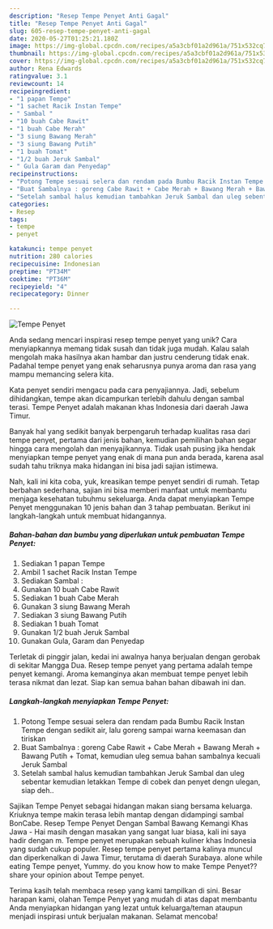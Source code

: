 ```yaml
---
description: "Resep Tempe Penyet Anti Gagal"
title: "Resep Tempe Penyet Anti Gagal"
slug: 605-resep-tempe-penyet-anti-gagal
date: 2020-05-27T01:25:21.180Z
image: https://img-global.cpcdn.com/recipes/a5a3cbf01a2d961a/751x532cq70/tempe-penyet-foto-resep-utama.jpg
thumbnail: https://img-global.cpcdn.com/recipes/a5a3cbf01a2d961a/751x532cq70/tempe-penyet-foto-resep-utama.jpg
cover: https://img-global.cpcdn.com/recipes/a5a3cbf01a2d961a/751x532cq70/tempe-penyet-foto-resep-utama.jpg
author: Rena Edwards
ratingvalue: 3.1
reviewcount: 14
recipeingredient:
- "1 papan Tempe"
- "1 sachet Racik Instan Tempe"
- " Sambal "
- "10 buah Cabe Rawit"
- "1 buah Cabe Merah"
- "3 siung Bawang Merah"
- "3 siung Bawang Putih"
- "1 buah Tomat"
- "1/2 buah Jeruk Sambal"
- " Gula Garam dan Penyedap"
recipeinstructions:
- "Potong Tempe sesuai selera dan rendam pada Bumbu Racik Instan Tempe dengan sedikit air, lalu goreng sampai warna keemasan dan tiriskan"
- "Buat Sambalnya : goreng Cabe Rawit + Cabe Merah + Bawang Merah + Bawang Putih + Tomat, kemudian uleg semua bahan sambalnya kecuali Jeruk Sambal"
- "Setelah sambal halus kemudian tambahkan Jeruk Sambal dan uleg sebentar kemudian letakkan Tempe di cobek dan penyet dengn ulegan, siap deh.."
categories:
- Resep
tags:
- tempe
- penyet

katakunci: tempe penyet 
nutrition: 280 calories
recipecuisine: Indonesian
preptime: "PT34M"
cooktime: "PT36M"
recipeyield: "4"
recipecategory: Dinner

---
```



![Tempe Penyet](https://img-global.cpcdn.com/recipes/a5a3cbf01a2d961a/751x532cq70/tempe-penyet-foto-resep-utama.jpg)

Anda sedang mencari inspirasi resep tempe penyet yang unik? Cara menyiapkannya memang tidak susah dan tidak juga mudah. Kalau salah mengolah maka hasilnya akan hambar dan justru cenderung tidak enak. Padahal tempe penyet yang enak seharusnya punya aroma dan rasa yang mampu memancing selera kita.

Kata penyet sendiri mengacu pada cara penyajiannya. Jadi, sebelum dihidangkan, tempe akan dicampurkan terlebih dahulu dengan sambal terasi. Tempe Penyet adalah makanan khas Indonesia dari daerah Jawa Timur.

Banyak hal yang sedikit banyak berpengaruh terhadap kualitas rasa dari tempe penyet, pertama dari jenis bahan, kemudian pemilihan bahan segar hingga cara mengolah dan menyajikannya. Tidak usah pusing jika hendak menyiapkan tempe penyet yang enak di mana pun anda berada, karena asal sudah tahu triknya maka hidangan ini bisa jadi sajian istimewa.


Nah, kali ini kita coba, yuk, kreasikan tempe penyet sendiri di rumah. Tetap berbahan sederhana, sajian ini bisa memberi manfaat untuk membantu menjaga kesehatan tubuhmu sekeluarga. Anda dapat menyiapkan Tempe Penyet menggunakan 10 jenis bahan dan 3 tahap pembuatan. Berikut ini langkah-langkah untuk membuat hidangannya.

<!--inarticleads1-->

##### Bahan-bahan dan bumbu yang diperlukan untuk pembuatan Tempe Penyet:

1. Sediakan 1 papan Tempe
1. Ambil 1 sachet Racik Instan Tempe
1. Sediakan  Sambal :
1. Gunakan 10 buah Cabe Rawit
1. Sediakan 1 buah Cabe Merah
1. Gunakan 3 siung Bawang Merah
1. Sediakan 3 siung Bawang Putih
1. Sediakan 1 buah Tomat
1. Gunakan 1/2 buah Jeruk Sambal
1. Gunakan  Gula, Garam dan Penyedap


Terletak di pinggir jalan, kedai ini awalnya hanya berjualan dengan gerobak di sekitar Mangga Dua. Resep tempe penyet yang pertama adalah tempe penyet kemangi. Aroma kemanginya akan membuat tempe penyet lebih terasa nikmat dan lezat. Siap kan semua bahan bahan dibawah ini dan. 

<!--inarticleads2-->

##### Langkah-langkah menyiapkan Tempe Penyet:

1. Potong Tempe sesuai selera dan rendam pada Bumbu Racik Instan Tempe dengan sedikit air, lalu goreng sampai warna keemasan dan tiriskan
1. Buat Sambalnya : goreng Cabe Rawit + Cabe Merah + Bawang Merah + Bawang Putih + Tomat, kemudian uleg semua bahan sambalnya kecuali Jeruk Sambal
1. Setelah sambal halus kemudian tambahkan Jeruk Sambal dan uleg sebentar kemudian letakkan Tempe di cobek dan penyet dengn ulegan, siap deh..


Sajikan Tempe Penyet sebagai hidangan makan siang bersama keluarga. Kriuknya tempe makin terasa lebih mantap dengan didampingi sambal BonCabe. Resep Tempe Penyet Dengan Sambal Bawang Kemangi Khas Jawa - Hai masih dengan masakan yang sangat luar biasa, kali ini saya hadir dengan m. Tempe penyet merupakan sebuah kuliner khas Indonesia yang sudah cukup populer. Resep tempe penyet pertama kalinya muncul dan diperkenalkan di Jawa Timur, terutama di daerah Surabaya. alone while eating Tempe penyet, Yummy. do you know how to make Tempe Penyet??share your opinion about Tempe penyet. 

Terima kasih telah membaca resep yang kami tampilkan di sini. Besar harapan kami, olahan Tempe Penyet yang mudah di atas dapat membantu Anda menyiapkan hidangan yang lezat untuk keluarga/teman ataupun menjadi inspirasi untuk berjualan makanan. Selamat mencoba!
